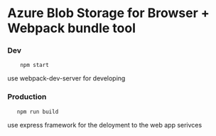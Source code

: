   # Azure Blob Storage for Browser + Webpack bundle tool

 ### Dev

```
    npm start
```

use webpack-dev-server for developing 


### Production

```
   npm run build 
```
use express framework for the deloyment to the web app serivces
